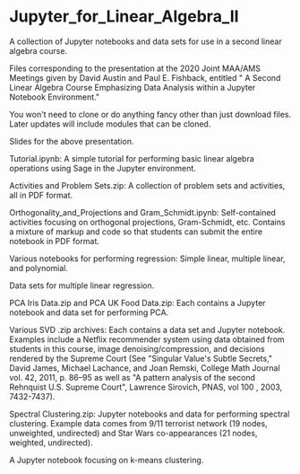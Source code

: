 # Jupyter_for_Linear_Algebra_II
A collection of Jupyter notebooks and data sets for use in a second linear algebra course.

Files corresponding to the presentation at the 2020 Joint MAA/AMS Meetings given by David Austin and Paul E. Fishback, entitled "
A Second Linear Algebra Course Emphasizing Data Analysis within a Jupyter Notebook Environment."

You won't need to clone or do anything fancy other than just download files. Later updates will include modules that can be cloned.

Slides for the above presentation.

Tutorial.ipynb: A simple tutorial for performing basic linear algebra operations using Sage in the Jupyter environment.

Activities and Problem Sets.zip: A collection of problem sets and activities, all in PDF format.

Orthogonality_and_Projections and Gram_Schmidt.ipynb: Self-contained activities focusing on orthogonal projections, Gram-Schmidt, etc. Contains a mixture of markup and code so that students can submit the entire notebook in PDF format.

Various notebooks for performing regression: Simple linear, multiple linear, and polynomial. 

Data sets for multiple linear regression.

PCA Iris Data.zip and PCA UK Food Data.zip: Each contains a Jupyter notebook and data set for performing PCA.

Various SVD .zip archives: Each contains a data set and Jupyter notebook. Examples include a Netflix recommender
system using data obtained from students in this course, image denoising/compression, and decisions rendered by the Supreme Court (See "Singular Value's Subtle Secrets,"  David James, Michael Lachance, and Joan Remski, College Math Journal vol. 42, 2011,  p. 86–95 as well as "A pattern analysis of the second Rehnquist U.S. Supreme Court", Lawrence Sirovich, PNAS, vol 100 , 2003, 7432-7437).

Spectral Clustering.zip: Jupyter notebooks and data for performing spectral clustering. Example data comes from 9/11 terrorist
network (19 nodes, unweighted, undirected) and Star Wars co-appearances (21 nodes, weighted, undirected).

A Jupyter notebook focusing on k-means clustering.
